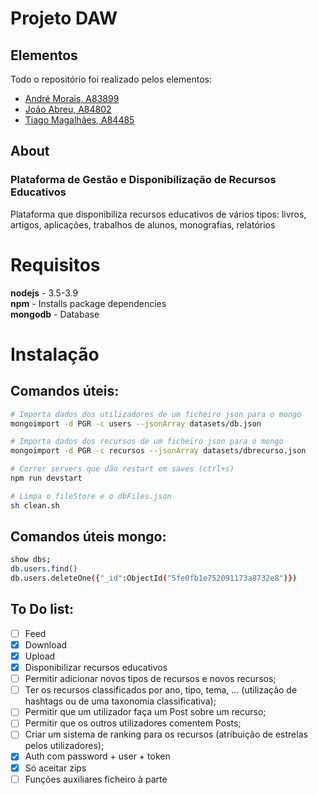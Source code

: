 # Projeto DAW

## Elementos
Todo o repositório foi realizado pelos elementos:
- [André Morais, A83899](https://github.com/Demorales1998)
- [João Abreu, A84802](https://github.com/JoaoNunoAbreu)
- [Tiago Magalhães, A84485](https://github.com/TiagoMag)

## About
### Plataforma de Gestão e Disponibilização de Recursos Educativos
Plataforma que disponibiliza recursos educativos de vários tipos: livros, artigos, aplicações, trabalhos de alunos, monografias, relatórios

# Requisitos

**nodejs** - 3.5-3.9 </br>
**npm** - Installs package dependencies</br>
**mongodb** - Database</br>

# Instalação


## Comandos úteis:

```bash
# Importa dados dos utilizadores de um ficheiro json para o mongo
mongoimport -d PGR -c users --jsonArray datasets/db.json

# Importa dados dos recursos de um ficheiro json para o mongo
mongoimport -d PGR -c recursos --jsonArray datasets/dbrecurso.json

# Correr servers que dão restart em saves (ctrl+s)
npm run devstart

# Limpa o fileStore e o dbFiles.json
sh clean.sh
```

## Comandos úteis mongo:

```bash
show dbs;
db.users.find()
db.users.deleteOne({"_id":ObjectId("5fe0fb1e752091173a8732e8")})
```

## To Do list:
- [ ] Feed
- [X] Download
- [X] Upload
- [X] Disponibilizar recursos educativos 
- [ ] Permitir adicionar novos tipos de recursos e novos recursos;
- [ ] Ter os recursos classificados por ano, tipo, tema, ... (utilização de hashtags ou de uma taxonomia classificativa);
- [ ] Permitir que um utilizador faça um Post sobre um recurso;
- [ ] Permitir que os outros utilizadores comentem Posts;
- [ ] Criar um sistema de ranking para os recursos (atribuição de estrelas pelos utilizadores);
- [X] Auth com password + user + token
- [X] Só aceitar zips
- [ ] Funções auxiliares ficheiro à parte
